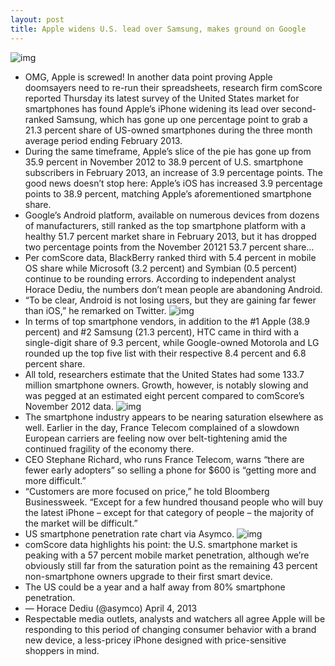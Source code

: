 ```yaml
---
layout: post
title: Apple widens U.S. lead over Samsung, makes ground on Google
---
```

![img](http://media.idownloadblog.com/wp-content/uploads/2013/04/comScore-US-smartphone-vendors-201302.png)
* OMG, Apple is screwed! In another data point proving Apple doomsayers need to re-run their spreadsheets, research firm comScore reported Thursday its latest survey of the United States market for smartphones has found Apple’s iPhone widening its lead over second-ranked Samsung, which has gone up one percentage point to grab a 21.3 percent share of US-owned smartphones during the three month average period ending February 2013.
* During the same timeframe, Apple’s slice of the pie has gone up from 35.9 percent in November 2012 to 38.9 percent of U.S. smartphone subscribers in February 2013, an increase of 3.9 percentage points. The good news doesn’t stop here: Apple’s iOS has increased 3.9 percentage points to 38.9 percent, matching Apple’s aforementioned smartphone share.
* Google’s Android platform, available on numerous devices from dozens of manufacturers, still ranked as the top smartphone platform with a healthy 51.7 percent market share in February 2013, but it has dropped two percentage points from the November 20121 53.7 percent share…
* Per comScore data, BlackBerry ranked third with 5.4 percent in mobile OS share while Microsoft (3.2 percent) and Symbian (0.5 percent) continue to be rounding errors. According to independent analyst Horace Dediu, the numbers don’t mean people are abandoning Android.
* “To be clear, Android is not losing users, but they are gaining far fewer than iOS,” he remarked on Twitter.
![img](http://media.idownloadblog.com/wp-content/uploads/2013/04/US-mobile-platform-net-user-gains-Asymco-comScore-February-2013.png)
* In terms of top smartphone vendors, in addition to the #1 Apple (38.9 percent) and #2 Samsung (21.3 percent), HTC came in third with a single-digit share of 9.3 percent, while Google-owned Motorola and LG rounded up the top five list with their respective 8.4 percent and 6.8 percent share.
* All told, researchers estimate that the United States had some 133.7 million smartphone owners. Growth, however, is notably slowing and was pegged at an estimated eight percent compared to comScore’s November 2012 data.
![img](http://media.idownloadblog.com/wp-content/uploads/2013/04/comScore-US-mobile-OS-share-201302.png)
* The smartphone industry appears to be nearing saturation elsewhere as well. Earlier in the day, France Telecom complained of a slowdown European carriers are feeling now over belt-tightening amid the continued fragility of the economy there.
* CEO Stephane Richard, who runs France Telecom, warns “there are fewer early adopters” so selling a phone for $600 is “getting more and more difficult.”
* “Customers are more focused on price,” he told Bloomberg Businessweek. “Except for a few hundred thousand people who will buy the latest iPhone – except for that category of people – the majority of the market will be difficult.”
* US smartphone penetration rate chart via Asymco.
![img](http://media.idownloadblog.com/wp-content/uploads/2013/04/US-Smartphone-adoption-Asymco-001-February-2013-comScore-data.png)
* comScore data highlights his point: the U.S. smartphone market is peaking with a 57 percent mobile market penetration, although we’re obviously still far from the saturation point as the remaining 43 percent non-smartphone owners upgrade to their first smart device.
* The US could be a year and a half away from 80% smartphone penetration.
* — Horace Dediu (@asymco) April 4, 2013
* Respectable media outlets, analysts and watchers all agree Apple will be responding to this period of changing consumer behavior with a brand new device, a less-pricey iPhone designed with price-sensitive shoppers in mind.

